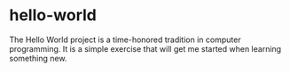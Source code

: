 # hello-world
The Hello World project is a time-honored tradition in computer programming. It is a simple exercise that will get me started when learning something new.
